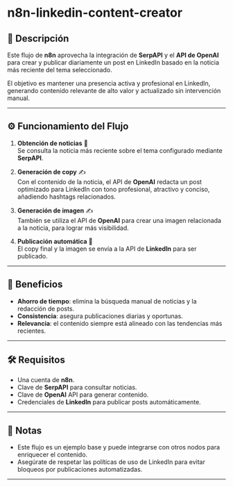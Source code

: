 # n8n-linkedin-content-creator

## 📌 Descripción
Este flujo de **n8n** aprovecha la integración de **SerpAPI** y el **API de OpenAI** para crear y publicar diariamente un post en LinkedIn basado en la noticia más reciente del tema seleccionado.  

El objetivo es mantener una presencia activa y profesional en LinkedIn, generando contenido relevante de alto valor y actualizado sin intervención manual.

---

## ⚙️ Funcionamiento del Flujo
1. **Obtención de noticias** 📰  
   Se consulta la noticia más reciente sobre el tema configurado mediante **SerpAPI**.  

2. **Generación de copy** ✍️  
   Con el contenido de la noticia, el API de **OpenAI** redacta un post optimizado para LinkedIn con tono profesional, atractivo y conciso, añadiendo hashtags relacionados.

3. **Generación de imagen** ✍️  
   También se utiliza el API de **OpenAI** para crear una imagen relacionada a la noticia, para lograr más visibilidad.

4. **Publicación automática** 🔗  
   El copy final y la imagen se envía a la API de **LinkedIn** para ser publicado.

---

## 🎯 Beneficios
- **Ahorro de tiempo**: elimina la búsqueda manual de noticias y la redacción de posts.  
- **Consistencia**: asegura publicaciones diarias y oportunas.  
- **Relevancia**: el contenido siempre está alineado con las tendencias más recientes.

---

## 🛠️ Requisitos
- Una cuenta de **n8n**.  
- Clave de **SerpAPI** para consultar noticias.  
- Clave de **OpenAI** API para generar contenido.  
- Credenciales de **LinkedIn** para publicar posts automáticamente.

---

## 📌 Notas
- Este flujo es un ejemplo base y puede integrarse con otros nodos para enriquecer el contenido.
- Asegúrate de respetar las políticas de uso de LinkedIn para evitar bloqueos por publicaciones automatizadas.  

---

